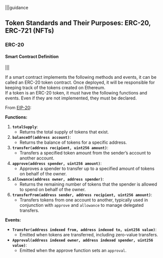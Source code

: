 |||guidance
## Token Standards and Their Purposes: ERC-20, ERC-721 (NFTs)

### ERC-20

#### Smart Contract Definition
|||


If a smart contract implements the following methods and events, it can be called an ERC-20 token contract. Once deployed, it will be responsible for keeping track of the tokens created on Ethereum.  
If a token is an ERC-20 token, it must have the following functions and events. Even if they are not implemented, they must be declared.

From [EIP-20](https://eips.ethereum.org/EIPS/eip-20):

**Functions:**

1. **`totalSupply`**:  
   * Returns the total supply of tokens that exist.  
2. **`balanceOf(address account)`**:  
   * Returns the balance of tokens for a specific address.  
3. **`transfer(address recipient, uint256 amount)`**:  
   * Transfers a specified token amount from the sender’s account to another account.  
4. **`approve(address spender, uint256 amount)`**:  
   * Approves a spender to transfer up to a specified amount of tokens on behalf of the owner.  
5. **`allowance(address owner, address spender)`**:  
   * Returns the remaining number of tokens that the spender is allowed to spend on behalf of the owner.  
6. **`transferFrom(address sender, address recipient, uint256 amount)`**:  
   * Transfers tokens from one account to another, typically used in conjunction with `approve` and `allowance` to manage delegated transfers.

**Events:**

* **`Transfer(address indexed from, address indexed to, uint256 value)`**:  
  * Emitted when tokens are transferred, including zero-value transfers.  
* **`Approval(address indexed owner, address indexed spender, uint256 value)`**:  
  * Emitted when the approve function sets an `approval`.
